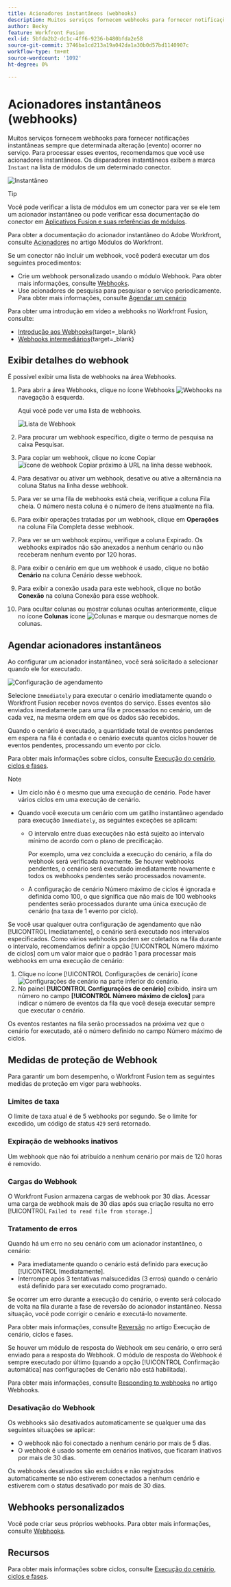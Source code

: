 ```yaml
---
title: Acionadores instantâneos (webhooks)
description: Muitos serviços fornecem webhooks para fornecer notificações instantâneas sempre que uma determinada alteração ocorrer no serviço. Para processar essas notificações, recomendamos que você use acionadores instantâneos. Este artigo descreve o uso e a funcionalidade de acionadores instantâneos no Adobe Workfront Fusion.
author: Becky
feature: Workfront Fusion
exl-id: 5bfda2b2-dc1c-4ff6-9236-b480bfda2e58
source-git-commit: 3746ba1cd213a19a042da1a30b0d57bd1140907c
workflow-type: tm+mt
source-wordcount: '1092'
ht-degree: 0%

---
```


# Acionadores instantâneos (webhooks)

Muitos serviços fornecem webhooks para fornecer notificações instantâneas sempre que determinada alteração (evento) ocorrer no serviço. Para processar esses eventos, recomendamos que você use acionadores instantâneos. Os disparadores instantâneos exibem a marca `Instant` na lista de módulos de um determinado conector.

![Instantâneo](assets/instant.png)

>[!TIP]
>
>Você pode verificar a lista de módulos em um conector para ver se ele tem um acionador instantâneo ou pode verificar essa documentação do conector em [Aplicativos Fusion e suas referências de módulos](/help/workfront-fusion/references/apps-and-modules/apps-and-modules-toc.md).
>
>Para obter a documentação do acionador instantâneo do Adobe Workfront, consulte [Acionadores](/help/workfront-fusion/references/apps-and-modules/adobe-connectors/workfront-modules.md#triggers) no artigo Módulos do Workfront.

Se um conector não incluir um webhook, você poderá executar um dos seguintes procedimentos:

* Crie um webhook personalizado usando o módulo Webhook.
Para obter mais informações, consulte [Webhooks](/help/workfront-fusion/references/apps-and-modules/universal-connectors/webhooks-updated.md).
* Use acionadores de pesquisa para pesquisar o serviço periodicamente.
Para obter mais informações, consulte [Agendar um cenário](/help/workfront-fusion/create-scenarios/config-scenarios-settings/schedule-a-scenario.md)

Para obter uma introdução em vídeo a webhooks no Workfront Fusion, consulte:

* [Introdução aos Webhooks](https://video.tv.adobe.com/v/3427025/){target=_blank}
* [Webhooks intermediários](https://video.tv.adobe.com/v/3427030/){target=_blank}

## Exibir detalhes do webhook

É possível exibir uma lista de webhooks na área Webhooks.

1. Para abrir a área Webhooks, clique no ícone Webhooks ![Webhooks](assets/webhooks-icon.png) na navegação à esquerda.

   Aqui você pode ver uma lista de webhooks.

   ![Lista de Webhook](assets/list-of-webhooks.png)

1. Para procurar um webhook específico, digite o termo de pesquisa na caixa Pesquisar.
1. Para copiar um webhook, clique no ícone Copiar ![ícone de webhook Copiar](assets/copy-webhook-icon.png) próximo à URL na linha desse webhook.
1. Para desativar ou ativar um webhook, desative ou ative a alternância na coluna Status na linha desse webhook.
1. Para ver se uma fila de webhooks está cheia, verifique a coluna Fila cheia. O número nesta coluna é o número de itens atualmente na fila.
1. Para exibir operações tratadas por um webhook, clique em **Operações** na coluna Fila Completa desse webhook.
1. Para ver se um webhook expirou, verifique a coluna Expirado. Os webhooks expirados não são anexados a nenhum cenário ou não receberam nenhum evento por 120 horas.
1. Para exibir o cenário em que um webhook é usado, clique no botão **Cenário** na coluna Cenário desse webhook.
1. Para exibir a conexão usada para este webhook, clique no botão **Conexão** na coluna Conexão para esse webhook.
1. Para ocultar colunas ou mostrar colunas ocultas anteriormente, clique no ícone **Colunas** ícone ![Colunas](assets/glist-column.png) e marque ou desmarque nomes de colunas.

## Agendar acionadores instantâneos

Ao configurar um acionador instantâneo, você será solicitado a selecionar quando ele for executado.

![Configuração de agendamento](assets/schedule-setting.png)

Selecione `Immediately` para executar o cenário imediatamente quando o Workfront Fusion receber novos eventos do serviço. Esses eventos são enviados imediatamente para uma fila e processados no cenário, um de cada vez, na mesma ordem em que os dados são recebidos.

Quando o cenário é executado, a quantidade total de eventos pendentes em espera na fila é contada e o cenário executa quantos ciclos houver de eventos pendentes, processando um evento por ciclo.

Para obter mais informações sobre ciclos, consulte [Execução do cenário, ciclos e fases](/help/workfront-fusion/references/scenarios/scenario-execution-cycles-phases.md).

>[!NOTE]
>
>* Um ciclo não é o mesmo que uma execução de cenário. Pode haver vários ciclos em uma execução de cenário.
>* Quando você executa um cenário com um gatilho instantâneo agendado para execução `Immediately`, as seguintes exceções se aplicam:
>
>     * O intervalo entre duas execuções não está sujeito ao intervalo mínimo de acordo com o plano de precificação.
>
>       Por exemplo, uma vez concluída a execução do cenário, a fila do webhook será verificada novamente. Se houver webhooks pendentes, o cenário será executado imediatamente novamente e todos os webhooks pendentes serão processados novamente.
>   
>     * A configuração de cenário Número máximo de ciclos é ignorada e definida como 100, o que significa que não mais de 100 webhooks pendentes serão processados durante uma única execução de cenário (na taxa de 1 evento por ciclo).
>


Se você usar qualquer outra configuração de agendamento que não [!UICONTROL Imediatamente], o cenário será executado nos intervalos especificados. Como vários webhooks podem ser coletados na fila durante o intervalo, recomendamos definir a opção [!UICONTROL Número máximo de ciclos] com um valor maior que o padrão 1 para processar mais webhooks em uma execução de cenário:

1. Clique no ícone [!UICONTROL Configurações de cenário] ícone ![Configurações de cenário](assets/scenario-settings-icon.png) na parte inferior do cenário.
1. No painel **[!UICONTROL Configurações de cenário]** exibido, insira um número no campo **[!UICONTROL Número máximo de ciclos]** para indicar o número de eventos da fila que você deseja executar sempre que executar o cenário.

Os eventos restantes na fila serão processados na próxima vez que o cenário for executado, até o número definido no campo Número máximo de ciclos.

## Medidas de proteção de Webhook

Para garantir um bom desempenho, o Workfront Fusion tem as seguintes medidas de proteção em vigor para webhooks.

### Limites de taxa

O limite de taxa atual é de 5 webhooks por segundo. Se o limite for excedido, um código de status `429` será retornado.

### Expiração de webhooks inativos

Um webhook que não foi atribuído a nenhum cenário por mais de 120 horas é removido.

### Cargas do Webhook

O Workfront Fusion armazena cargas de webhook por 30 dias. Acessar uma carga de webhook mais de 30 dias após sua criação resulta no erro [!UICONTROL `Failed to read file from storage.`]

### Tratamento de erros

Quando há um erro no seu cenário com um acionador instantâneo, o cenário:

* Para imediatamente quando o cenário está definido para execução [!UICONTROL Imediatamente].
* Interrompe após 3 tentativas malsucedidas (3 erros) quando o cenário está definido para ser executado como programado.

Se ocorrer um erro durante a execução do cenário, o evento será colocado de volta na fila durante a fase de reversão do acionador instantâneo. Nessa situação, você pode corrigir o cenário e executá-lo novamente.

Para obter mais informações, consulte [Reversão](/help/workfront-fusion/references/scenarios/scenario-execution-cycles-phases.md#rollback) no artigo Execução de cenário, ciclos e fases.

Se houver um módulo de resposta do Webhook em seu cenário, o erro será enviado para a resposta do Webhook. O módulo de resposta do Webhook é sempre executado por último (quando a opção [!UICONTROL Confirmação automática] nas configurações de Cenário não está habilitada).

Para obter mais informações, consulte [Responding to webhooks](/help/workfront-fusion/references/apps-and-modules/universal-connectors/webhooks-updated.md#responding-to-webhooks) no artigo Webhooks.

### Desativação do Webhook

Os webhooks são desativados automaticamente se qualquer uma das seguintes situações se aplicar:

* O webhook não foi conectado a nenhum cenário por mais de 5 dias.
* O webhook é usado somente em cenários inativos, que ficaram inativos por mais de 30 dias.

Os webhooks desativados são excluídos e não registrados automaticamente se não estiverem conectados a nenhum cenário e estiverem com o status desativado por mais de 30 dias.

## Webhooks personalizados

Você pode criar seus próprios webhooks. Para obter mais informações, consulte [Webhooks](/help/workfront-fusion/references/apps-and-modules/universal-connectors/webhooks-updated.md).

## Recursos

Para obter mais informações sobre ciclos, consulte [Execução do cenário, ciclos e fases](/help/workfront-fusion/references/scenarios/scenario-execution-cycles-phases.md).
